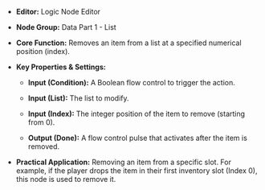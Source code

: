 - **Editor:** Logic Node Editor
    
- **Node Group:** Data Part 1 - List
    
- **Core Function:** Removes an item from a list at a specified numerical position (index).
    
- **Key Properties & Settings:**
    
    - **Input (Condition):** A Boolean flow control to trigger the action.
        
    - **Input (List):** The list to modify.
        
    - **Input (Index):** The integer position of the item to remove (starting from 0).
        
    - **Output (Done):** A flow control pulse that activates after the item is removed.
        
- **Practical Application:** Removing an item from a specific slot. For example, if the player drops the item in their first inventory slot (Index 0), this node is used to remove it.